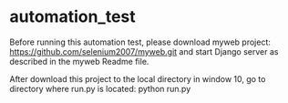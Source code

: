# automation_test


 Before running this automation test, please download myweb project:
 https://github.com/selenium2007/myweb.git
 and start Django server as described in the myweb Readme file.
 
 
 After download this project to the local directory in window 10, 
 go to directory where run.py is located:
    python run.py
 
 
           
